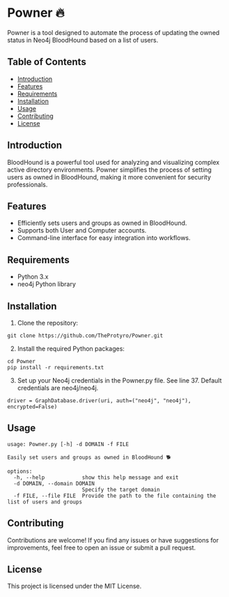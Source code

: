 # Powner 🔥

Powner is a tool designed to automate the process of updating the owned status in Neo4j BloodHound based on a list of users.

## Table of Contents

- [Introduction](#introduction)
- [Features](#features)
- [Requirements](#requirements)
- [Installation](#installation)
- [Usage](#usage)
- [Contributing](#contributing)
- [License](#license)

## Introduction

BloodHound is a powerful tool used for analyzing and visualizing complex active directory environments. Powner simplifies the process of setting users as owned in BloodHound, making it more convenient for security professionals.

## Features

- Efficiently sets users and groups as owned in BloodHound.
- Supports both User and Computer accounts.
- Command-line interface for easy integration into workflows.

## Requirements

- Python 3.x
- neo4j Python library

## Installation

1. Clone the repository:

```
git clone https://github.com/TheProtyro/Powner.git
```

2. Install the required Python packages:

```
cd Powner
pip install -r requirements.txt
```

3. Set up your Neo4j credentials in the Powner.py file. See line 37. Default credentials are neo4j/neo4j.

```
driver = GraphDatabase.driver(uri, auth=("neo4j", "neo4j"), encrypted=False)
```

## Usage

```
usage: Powner.py [-h] -d DOMAIN -f FILE

Easily set users and groups as owned in BloodHound 🐕

options:
  -h, --help            show this help message and exit
  -d DOMAIN, --domain DOMAIN
                        Specify the target domain
  -f FILE, --file FILE  Provide the path to the file containing the list of users and groups
```

## Contributing

Contributions are welcome! If you find any issues or have suggestions for improvements, feel free to open an issue or submit a pull request.

## License

This project is licensed under the MIT License.
